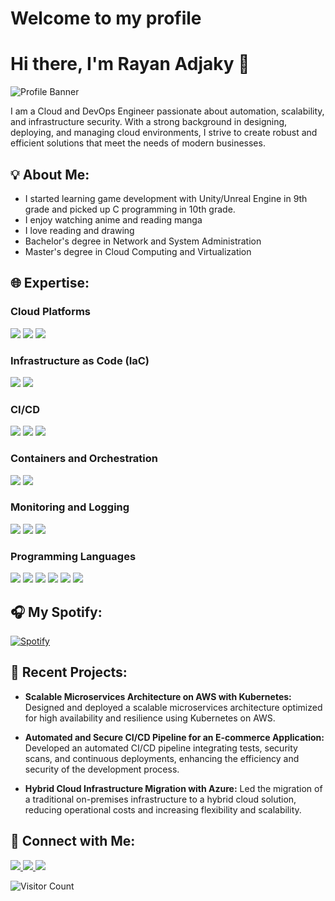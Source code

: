 # Welcome to my profile
# Hi there, I'm Rayan Adjaky 👋

![Profile Banner](https://your-banner-image-url.com)

I am a Cloud and DevOps Engineer passionate about automation, scalability, and infrastructure security. With a strong background in designing, deploying, and managing cloud environments, I strive to create robust and efficient solutions that meet the needs of modern businesses.

## 💡 About Me:
<ul>
  <li>I started learning game development with Unity/Unreal Engine in 9th grade and picked up C programming in 10th grade.</li>
  <li>I enjoy watching anime and reading manga</li>
  <li>I love reading and drawing</li>
  <li>Bachelor's degree in Network and System Administration</li>
  <li>Master's degree in Cloud Computing and Virtualization</li>
</ul>


## 🌐 Expertise:
### Cloud Platforms
<p align="left">
  <img src="https://img.shields.io/badge/AWS-%23FF9900.svg?style=for-the-badge&logo=amazon-aws&logoColor=white" />
  <img src="https://img.shields.io/badge/Azure-0078D4?style=for-the-badge&logo=microsoft-azure&logoColor=white" />
  <img src="https://img.shields.io/badge/GCP-4285F4?style=for-the-badge&logo=google-cloud&logoColor=white" />
</p>

### Infrastructure as Code (IaC)
<p align="left">
  <img src="https://img.shields.io/badge/Terraform-7B42BC?style=for-the-badge&logo=terraform&logoColor=white" />
  <img src="https://img.shields.io/badge/CloudFormation-FF9900?style=for-the-badge&logo=amazon-aws&logoColor=white" />
</p>

### CI/CD
<p align="left">
  <img src="https://img.shields.io/badge/Jenkins-D24939?style=for-the-badge&logo=jenkins&logoColor=white" />
  <img src="https://img.shields.io/badge/GitHub_Actions-2088FF?style=for-the-badge&logo=github-actions&logoColor=white" />
  <img src="https://img.shields.io/badge/GitLab_CI-FC6D26?style=for-the-badge&logo=gitlab&logoColor=white" />
</p>

### Containers and Orchestration
<p align="left">
  <img src="https://img.shields.io/badge/Docker-2496ED?style=for-the-badge&logo=docker&logoColor=white" />
  <img src="https://img.shields.io/badge/Kubernetes-326CE5?style=for-the-badge&logo=kubernetes&logoColor=white" />
</p>

### Monitoring and Logging
<p align="left">
  <img src="https://img.shields.io/badge/Prometheus-E6522C?style=for-the-badge&logo=prometheus&logoColor=white" />
  <img src="https://img.shields.io/badge/Grafana-F46800?style=for-the-badge&logo=grafana&logoColor=white" />
  <img src="https://img.shields.io/badge/ELK-005571?style=for-the-badge&logo=elastic&logoColor=white" />
</p>

### Programming Languages
<p align="left">
  <img src="https://img.shields.io/badge/Bash-4EAA25?style=for-the-badge&logo=gnu-bash&logoColor=white" />
  <img src="https://img.shields.io/badge/Python-3776AB?style=for-the-badge&logo=python&logoColor=white" />
  <img src="https://img.shields.io/badge/java-%23ED8B00.svg?style=for-the-badge&logo=openjdk&logoColor=white" />
  <img src="https://img.shields.io/badge/JavaScript-F7DF1E?style=for-the-badge&logo=javascript&logoColor=black" />
  <img src="https://img.shields.io/badge/css3-%231572B6.svg?style=for-the-badge&logo=css3&logoColor=white" />
  <img src="https://img.shields.io/badge/html5-%23E34F26.svg?style=for-the-badge&logo=html5&logoColor=white" />
</p>


## 🎧 My Spotify:
[![Spotify](https://img.shields.io/badge/Spotify-1DB954?style=for-the-badge&logo=spotify&logoColor=white)](https://open.spotify.com/user/31aplxcpij2gvpi3drzgd6y3gp2i)

## 🚀 Recent Projects:
- **Scalable Microservices Architecture on AWS with Kubernetes:**
  Designed and deployed a scalable microservices architecture optimized for high availability and resilience using Kubernetes on AWS.
  
- **Automated and Secure CI/CD Pipeline for an E-commerce Application:**
  Developed an automated CI/CD pipeline integrating tests, security scans, and continuous deployments, enhancing the efficiency and security of the development process.
  
- **Hybrid Cloud Infrastructure Migration with Azure:**
  Led the migration of a traditional on-premises infrastructure to a hybrid cloud solution, reducing operational costs and increasing flexibility and scalability.

## 🔗 Connect with Me:
<p align="left">
  <a href="https://www.linkedin.com/in/rayan-adjaky" target="_blank">
    <img src="https://img.shields.io/badge/LinkedIn-0077B5?style=for-the-badge&logo=linkedin&logoColor=white" />
  </a>
  <a href="https://twitter.com/rayan_adjaky" target="_blank">
    <img src="https://img.shields.io/badge/Twitter-1DA1F2?style=for-the-badge&logo=twitter&logoColor=white" />
  </a>
  <a href="https://rayanadjaky.com" target="_blank">
    <img src="https://img.shields.io/badge/Blog-21759B?style=for-the-badge&logo=wordpress&logoColor=white" />
  </a>
</p>


![Visitor Count](https://visitor-badge.glitch.me/badge?page_id=yourusername.visitor-badge)
